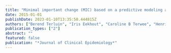 ```yaml
---
title: "Minimal important change (MIC) based on a predictive modeling approach was more precise than MIC based on ROC analysis"
date: 2015-01-01
publishDate: 2023-01-10T13:35:50.444815Z
authors: ["Berend Terluin", "Iris Eekhout", "Caroline B Terwee", "Henrica CW de Vet"]
publication_types: ["2"]
abstract: ""
featured: false
publication: "*Journal of Clinical Epidemiology*"
---
```


